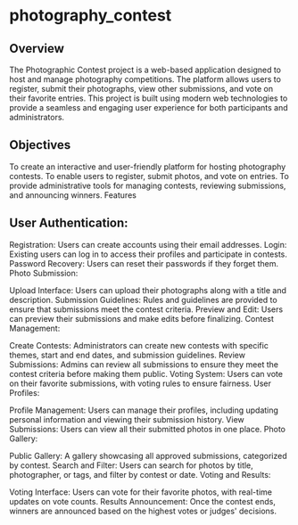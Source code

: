 # photography_contest
## Overview
The Photographic Contest project is a web-based application designed to host and manage photography competitions. The platform allows users to register, submit their photographs, view other submissions, and vote on their favorite entries. This project is built using modern web technologies to provide a seamless and engaging user experience for both participants and administrators.

## Objectives
To create an interactive and user-friendly platform for hosting photography contests.
To enable users to register, submit photos, and vote on entries.
To provide administrative tools for managing contests, reviewing submissions, and announcing winners.
Features
## User Authentication:

Registration: Users can create accounts using their email addresses.
Login: Existing users can log in to access their profiles and participate in contests.
Password Recovery: Users can reset their passwords if they forget them.
Photo Submission:

Upload Interface: Users can upload their photographs along with a title and description.
Submission Guidelines: Rules and guidelines are provided to ensure that submissions meet the contest criteria.
Preview and Edit: Users can preview their submissions and make edits before finalizing.
Contest Management:

Create Contests: Administrators can create new contests with specific themes, start and end dates, and submission guidelines.
Review Submissions: Admins can review all submissions to ensure they meet the contest criteria before making them public.
Voting System: Users can vote on their favorite submissions, with voting rules to ensure fairness.
User Profiles:

Profile Management: Users can manage their profiles, including updating personal information and viewing their submission history.
View Submissions: Users can view all their submitted photos in one place.
Photo Gallery:

Public Gallery: A gallery showcasing all approved submissions, categorized by contest.
Search and Filter: Users can search for photos by title, photographer, or tags, and filter by contest or date.
Voting and Results:

Voting Interface: Users can vote for their favorite photos, with real-time updates on vote counts.
Results Announcement: Once the contest ends, winners are announced based on the highest votes or judges' decisions.

